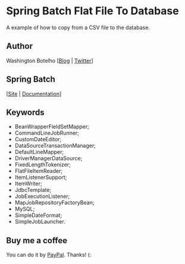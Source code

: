 # Spring Batch Flat File To Database

A example of how to copy from a CSV file to the database. 

## Author

Washington Botelho [[Blog](http://wbotelhos.com.br) | [Twitter](http://twitter.com/#!/wbotelhos)]

## Spring Batch

[[Site](http://static.springsource.org/spring-batch/) | [Documentation](http://static.springsource.org/spring-batch/reference/index.html)]

## Keywords

+ BeanWrapperFieldSetMapper;
+ CommandLineJobRunner;
+ CustomDateEditor;
+ DataSourceTransactionManager;
+ DefaultLineMapper;
+ DriverManagerDataSource;
+ FixedLengthTokenizer;
+ FlatFileItemReader;
+ ItemListenerSupport;
+ ItemWriter;
+ JdbcTemplate;
+ JobExecutionListener;
+ MapJobRepositoryFactoryBean;
+ MySQL;
+ SimpleDateFormat;
+ SimpleJobLauncher.

## Buy me a coffee

You can do it by [PayPal](https://www.paypal.com/cgi-bin/webscr?cmd=_donations&business=X8HEP2878NDEG&item_name=Github). Thanks! (:
